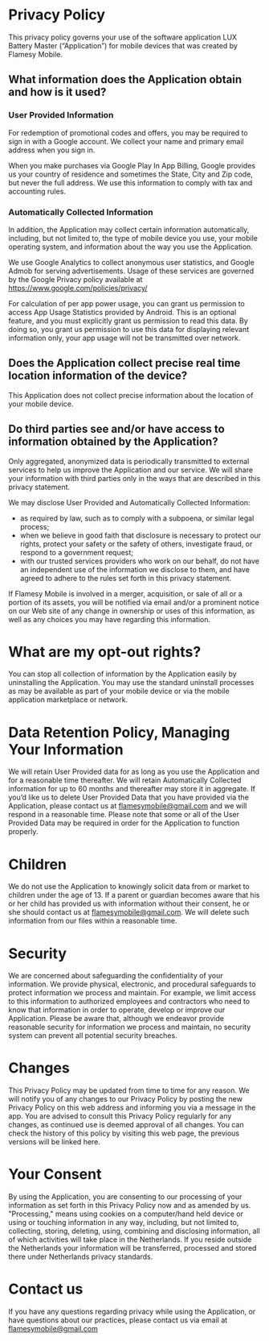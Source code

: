 # Privacy Policy
This privacy policy governs your use of the software application LUX Battery Master (“Application”) for mobile devices that was created by Flamesy Mobile.

## What information does the Application obtain and how is it used?

### User Provided Information

For redemption of promotional codes and offers, you may be required to sign in with a Google account. We collect your name and primary email address when you sign in.

When you make purchases via Google Play In App Billing, Google provides us your country of residence and sometimes the State, City and Zip code, but never the full address. We use this information to comply with tax and accounting rules.

### Automatically Collected Information

In addition, the Application may collect certain information automatically, including, but not limited to, the type of mobile device you use, your mobile operating system, and information about the way you use the Application.

We use Google Analytics to collect anonymous user statistics, and Google Admob for serving advertisements. Usage of these services are governed by the Google Privacy policy available at https://www.google.com/policies/privacy/

For calculation of per app power usage, you can grant us permission to access App Usage Statistics provided by Android. This is an optional feature, and you must explicitly grant us permission to read this data. By doing so, you grant us permission to use this data for displaying relevant information only, your app usage will not be transmitted over network.

## Does the Application collect precise real time location information of the device?

This Application does not collect precise information about the location of your mobile device.

## Do third parties see and/or have access to information obtained by the Application?

Only aggregated, anonymized data is periodically transmitted to external services to help us improve the Application and our service. We will share your information with third parties only in the ways that are described in this privacy statement.

We may disclose User Provided and Automatically Collected Information:

* as required by law, such as to comply with a subpoena, or similar legal process;
* when we believe in good faith that disclosure is necessary to protect our rights, protect your safety or the safety of others, investigate fraud, or respond to a government request;
* with our trusted services providers who work on our behalf, do not have an independent use of the information we disclose to them, and have agreed to adhere to the rules set forth in this privacy statement.

If Flamesy Mobile is involved in a merger, acquisition, or sale of all or a portion of its assets, you will be notified via email and/or a prominent notice on our Web site of any change in ownership or uses of this information, as well as any choices you may have regarding this information.

# What are my opt-out rights?

You can stop all collection of information by the Application easily by uninstalling the Application. You may use the standard uninstall processes as may be available as part of your mobile device or via the mobile application marketplace or network.

# Data Retention Policy, Managing Your Information

We will retain User Provided data for as long as you use the Application and for a reasonable time thereafter. We will retain Automatically Collected information for up to 60 months and thereafter may store it in aggregate. If you’d like us to delete User Provided Data that you have provided via the Application, please contact us at flamesymobile@gmail.com and we will respond in a reasonable time. Please note that some or all of the User Provided Data may be required in order for the Application to function properly.

# Children

We do not use the Application to knowingly solicit data from or market to children under the age of 13. If a parent or guardian becomes aware that his or her child has provided us with information without their consent, he or she should contact us at flamesymobile@gmail.com. We will delete such information from our files within a reasonable time.

# Security

We are concerned about safeguarding the confidentiality of your information. We provide physical, electronic, and procedural safeguards to protect information we process and maintain. For example, we limit access to this information to authorized employees and contractors who need to know that information in order to operate, develop or improve our Application. Please be aware that, although we endeavor provide reasonable security for information we process and maintain, no security system can prevent all potential security breaches.

# Changes

This Privacy Policy may be updated from time to time for any reason. We will notify you of any changes to our Privacy Policy by posting the new Privacy Policy on this web address and informing you via a message in the app. You are advised to consult this Privacy Policy regularly for any changes, as continued use is deemed approval of all changes. You can check the history of this policy by visiting this web page, the previous versions will be linked here.

# Your Consent

By using the Application, you are consenting to our processing of your information as set forth in this Privacy Policy now and as amended by us. "Processing," means using cookies on a computer/hand held device or using or touching information in any way, including, but not limited to, collecting, storing, deleting, using, combining and disclosing information, all of which activities will take place in the
Netherlands. If you reside outside the Netherlands your information will be transferred, processed and stored there under Netherlands privacy standards. 

# Contact us

If you have any questions regarding privacy while using the Application, or have questions about our practices, please contact us via email at flamesymobile@gmail.com